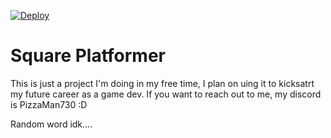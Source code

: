 [![Deploy](https://github.com/AbstractMelon/SquarePlatformer/actions/workflows/publish.yml/badge.svg)](https://github.com/AbstractMelon/SquarePlatformer/actions/workflows/publish.yml)
# Square Platformer
This is just a project I'm doing in my free time, I plan on uing it to kicksatrt my future career as a game dev. If you want to reach out to me, my discord is PizzaMan730 :D

Random word idk....

